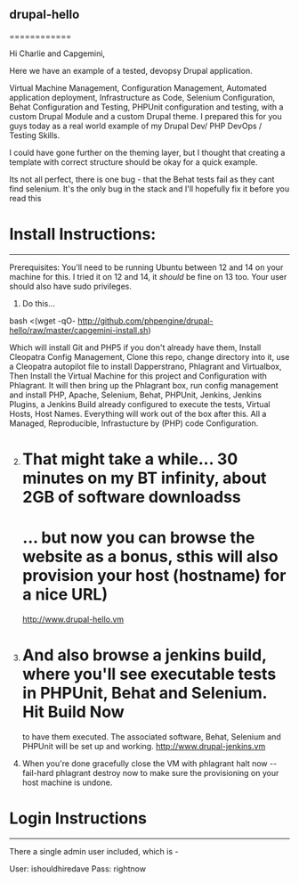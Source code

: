 ## drupal-hello
============

Hi Charlie and Capgemini,

Here we have an example of a tested, devopsy Drupal application.

Virtual Machine Management, Configuration Management, Automated application deployment, Infrastructure as Code,
Selenium Configuration, Behat Configuration and Testing, PHPUnit configuration and testing, with a custom Drupal Module
and a custom Drupal theme. I prepared this for you guys today as a real world example of my Drupal Dev/ PHP DevOps /
Testing Skills.

I could have gone further on the theming layer, but I thought that creating a template with correct structure should
be okay for a quick example.

Its not all perfect, there is one bug - that the Behat tests fail as they cant find selenium. It's the only bug in the stack
and I'll hopefully fix it before you read this


# Install Instructions:
------------

Prerequisites: You'll need to be running Ubuntu between 12 and 14 on your machine for this. I tried it on 12 and 14, it
*should* be fine on 13 too. Your user should also have sudo privileges.

1) Do this...

bash <(wget -qO- http://github.com/phpengine/drupal-hello/raw/master/capgemini-install.sh)

Which will install Git and PHP5 if you don't already have them, Install Cleopatra Config Management, Clone this repo,
change directory into it, use a Cleopatra autopilot file to install Dapperstrano, Phlagrant and Virtualbox,
Then Install the Virtual Machine for this project and Configuration with Phlagrant. It will then bring up the Phlagrant
box, run config management and install PHP, Apache, Selenium, Behat, PHPUnit, Jenkins, Jenkins Plugins, a Jenkins Build
already configured to execute the tests, Virtual Hosts, Host Names. Everything will work out of the box after this. All
a Managed, Reproducible, Infrastucture by (PHP) code Configuration.

2) # That might take a while... 30 minutes on my BT infinity, about 2GB of software downloadss
   # ... but now you can browse the website as a bonus, sthis will also provision your host (hostname) for a nice URL)
   http://www.drupal-hello.vm

6) # And also browse a jenkins build, where you'll see executable tests in PHPUnit, Behat and Selenium. Hit Build Now
   to have them executed. The associated software, Behat, Selenium and PHPUnit will be set up and working.
   http://www.drupal-jenkins.vm

7) When you're done gracefully close the VM with
   phlagrant halt now --fail-hard
   phlagrant destroy now
   to make sure the provisioning on your host machine is undone.

# Login Instructions
-------------

There a single admin user included, which is -

User: ishouldhiredave
Pass: rightnow